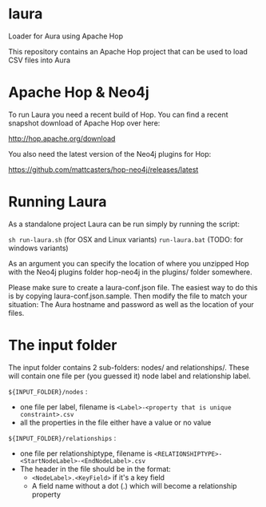 # laura

Loader for Aura using Apache Hop

This repository contains an Apache Hop project that can be used to load CSV files into Aura

# Apache Hop & Neo4j

To run Laura you need a recent build of Hop.  You can find a recent snapshot download of Apache Hop over here:

  http://hop.apache.org/download

You also need the latest version of the Neo4j plugins for Hop:

  https://github.com/mattcasters/hop-neo4j/releases/latest

# Running Laura

As a standalone project Laura can be run simply by running the script:

  ```sh run-laura.sh``` (for OSX and Linux variants)
  ```run-laura.bat``` (TODO: for windows variants)

As an argument you can specify the location of where you unzipped Hop with the Neo4j plugins folder hop-neo4j in the plugins/ folder somewhere.

Please make sure to create a laura-conf.json file.  The easiest way to do this is by copying laura-conf.json.sample.
Then modify the file to match your situation: The Aura hostname and password as well as the location of your files.

# The input folder

The input folder contains 2 sub-folders: nodes/ and relationships/.
These will contain one file per (you guessed it) node label and relationship label.

```${INPUT_FOLDER}/nodes``` :

* one file per label, filename is ```<Label>-<property that is unique constraint>.csv```
* all the properties in the file either have a value or no value

```${INPUT_FOLDER}/relationships``` :

* one file per relationshiptype, filename is ```<RELATIONSHIPTYPE>-<StartNodeLabel>-<EndNodeLabel>.csv```
* The header in the file should be in the format: 
  - ```<NodeLabel>.<KeyField>``` if it's a key field
  - A field name without a dot (.) which will become a relationship property



